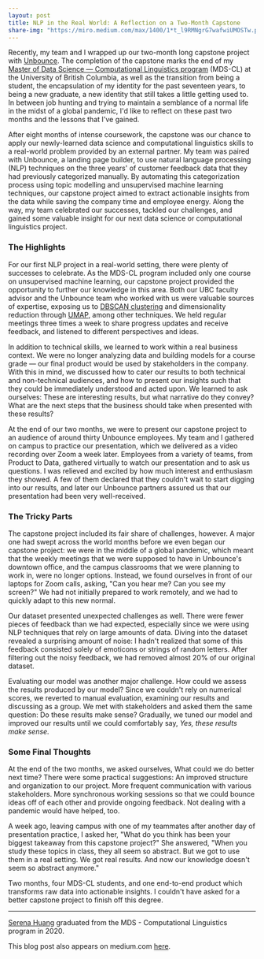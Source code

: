 ```yaml
---
layout: post
title: NLP in the Real World: A Reflection on a Two-Month Capstone
share-img: "https://miro.medium.com/max/1400/1*t_l9RMNgrG7wafwiUMOSTw.png"
---
```


Recently, my team and I wrapped up our two-month long capstone project with [Unbounce](https://unbounce.com/). 
The completion of the capstone marks the end of my [Master of Data Science — Computational Linguistics program](https://masterdatascience.ubc.ca/programs/computational-linguistics) (MDS-CL) at the University of British Columbia, as well as the transition from being a student, the encapsulation of my identity for the past seventeen years, to being a new graduate, a new identity that still takes a little getting used to. 
In between job hunting and trying to maintain a semblance of a normal life in the midst of a global pandemic, I'd like to reflect on these past two months and the lessons that I've gained.

After eight months of intense coursework, the capstone was our chance to apply our newly-learned data science and computational linguistics skills to a real-world problem provided by an external partner. 
My team was paired with Unbounce, a landing page builder, to use natural language processing (NLP) techniques on the three years' of customer feedback data that they had previously categorized manually. 
By automating this categorization process using topic modelling and unsupervised machine learning techniques, our capstone project aimed to extract actionable insights from the data while saving the company time and employee energy. 
Along the way, my team celebrated our successes, tackled our challenges, and gained some valuable insight for our next data science or computational linguistics project.

### The Highlights

For our first NLP project in a real-world setting, there were plenty of successes to celebrate. 
As the MDS-CL program included only one course on unsupervised machine learning, our capstone project provided the opportunity to further our knowledge in this area. 
Both our UBC faculty advisor and the Unbounce team who worked with us were valuable sources of expertise, exposing us to [DBSCAN clustering](https://en.wikipedia.org/wiki/DBSCAN) and dimensionality reduction through [UMAP](https://umap-learn.readthedocs.io/en/latest/), among other techniques. 
We held regular meetings three times a week to share progress updates and receive feedback, and listened to different perspectives and ideas.

In addition to technical skills, we learned to work within a real business context. 
We were no longer analyzing data and building models for a course grade — our final product would be used by stakeholders in the company. 
With this in mind, we discussed how to cater our results to both technical and non-technical audiences, and how to present our insights such that they could be immediately understood and acted upon. 
We learned to ask ourselves: These are interesting results, but what narrative do they convey? What are the next steps that the business should take when presented with these results?

At the end of our two months, we were to present our capstone project to an audience of around thirty Unbounce employees. 
My team and I gathered on campus to practice our presentation, which we delivered as a video recording over Zoom a week later. 
Employees from a variety of teams, from Product to Data, gathered virtually to watch our presentation and to ask us questions. I was relieved and excited by how much interest and enthusiasm they showed. 
A few of them declared that they couldn't wait to start digging into our results, and later our Unbounce partners assured us that our presentation had been very well-received.

### The Tricky Parts

The capstone project included its fair share of challenges, however. 
A major one had swept across the world months before we even began our capstone project: we were in the middle of a global pandemic, which meant that the weekly meetings that we were supposed to have in Unbounce's downtown office, and the campus classrooms that we were planning to work in, were no longer options. 
Instead, we found ourselves in front of our laptops for Zoom calls, asking, "Can you hear me? Can you see my screen?" 
We had not initially prepared to work remotely, and we had to quickly adapt to this new normal.

Our dataset presented unexpected challenges as well. 
There were fewer pieces of feedback than we had expected, especially since we were using NLP techniques that rely on large amounts of data. 
Diving into the dataset revealed a surprising amount of noise: I hadn't realized that some of this feedback consisted solely of emoticons or strings of random letters. 
After filtering out the noisy feedback, we had removed almost 20% of our original dataset.

Evaluating our model was another major challenge. 
How could we assess the results produced by our model? Since we couldn't rely on numerical scores, we reverted to manual evaluation, examining our results and discussing as a group. We met with stakeholders and asked them the same question: Do these results make sense? Gradually, we tuned our model and improved our results until we could comfortably say, _Yes, these results make sense._

### Some Final Thoughts

At the end of the two months, we asked ourselves, What could we do better next time? 
There were some practical suggestions: An improved structure and organization to our project. 
More frequent communication with various stakeholders. 
More synchronous working sessions so that we could bounce ideas off of each other and provide ongoing feedback. Not dealing with a pandemic would have helped, too.

A week ago, leaving campus with one of my teammates after another day of presentation practice, I asked her, "What do you think has been your biggest takeaway from this capstone project?" She answered, "When you study these topics in class, they all seem so abstract. 
But we got to use them in a real setting. We got real results. And now our knowledge doesn't seem so abstract anymore."

Two months, four MDS-CL students, and one end-to-end product which transforms raw data into actionable insights. 
I couldn't have asked for a better capstone project to finish off this degree.

---------

[Serena Huang](https://www.linkedin.com/in/serenashuang/) graduated from the MDS - Computational Linguistics program in 2020.

This blog post also appears on medium.com [here](https://medium.com/@serena.hng/nlp-in-the-real-world-a-reflection-on-a-two-month-capstone-c5617ea15a6e).
